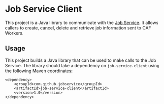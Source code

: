# Job Service Client

This project is a Java library to communicate with the [Job Service](https://jobservice.github.io/jobservice). It allows callers to create, cancel, delete and retrieve job information sent to CAF Workers.

## Usage

This project builds a Java library that can be used to make calls to the Job Service. The library should take a dependency on `job-service-client` using the following Maven coordinates:

	<dependency>
		<groupId>com.github.jobservice</groupId>
		<artifactId>job-service-client</artifactId>
		<version>1.0</version>
	</dependency>
